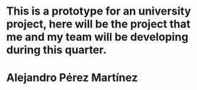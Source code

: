 # This is a prototype for an university project, here will be the project that me and my team will be developing during this quarter.
# Alejandro Pérez Martínez
